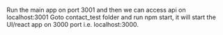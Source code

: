 Run the main app on port 3001 and then we can access api on localhost:3001
Goto contact_test folder and run npm start, it will start the UI/react app on 3000 port i.e. localhost:3000. 
